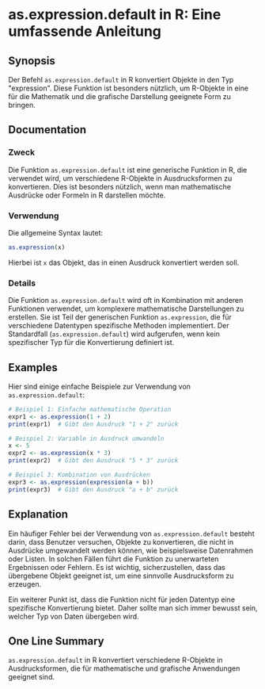 <!--
Meta Description: # as.expression.default in R: Eine umfassende Anleitung ## Synopsis Der Befehl `as.expression.default` in R konvertiert Objekte in den Typ "expression...
Meta Keywords: expression, die, ist, default, funktion
-->

# as.expression.default in R: Eine umfassende Anleitung

## Synopsis
Der Befehl `as.expression.default` in R konvertiert Objekte in den Typ "expression". Diese Funktion ist besonders nützlich, um R-Objekte in eine für die Mathematik und die grafische Darstellung geeignete Form zu bringen.

## Documentation
### Zweck
Die Funktion `as.expression.default` ist eine generische Funktion in R, die verwendet wird, um verschiedene R-Objekte in Ausdrucksformen zu konvertieren. Dies ist besonders nützlich, wenn man mathematische Ausdrücke oder Formeln in R darstellen möchte.

### Verwendung
Die allgemeine Syntax lautet:

```R
as.expression(x)
```

Hierbei ist `x` das Objekt, das in einen Ausdruck konvertiert werden soll.

### Details
Die Funktion `as.expression.default` wird oft in Kombination mit anderen Funktionen verwendet, um komplexere mathematische Darstellungen zu erstellen. Sie ist Teil der generischen Funktion `as.expression`, die für verschiedene Datentypen spezifische Methoden implementiert. Der Standardfall (`as.expression.default`) wird aufgerufen, wenn kein spezifischer Typ für die Konvertierung definiert ist.

## Examples
Hier sind einige einfache Beispiele zur Verwendung von `as.expression.default`:

```R
# Beispiel 1: Einfache mathematische Operation
expr1 <- as.expression(1 + 2)
print(expr1)  # Gibt den Ausdruck "1 + 2" zurück

# Beispiel 2: Variable in Ausdruck umwandeln
x <- 5
expr2 <- as.expression(x * 3)
print(expr2)  # Gibt den Ausdruck "5 * 3" zurück

# Beispiel 3: Kombination von Ausdrücken
expr3 <- as.expression(expression(a + b))
print(expr3)  # Gibt den Ausdruck "a + b" zurück
```

## Explanation
Ein häufiger Fehler bei der Verwendung von `as.expression.default` besteht darin, dass Benutzer versuchen, Objekte zu konvertieren, die nicht in Ausdrücke umgewandelt werden können, wie beispielsweise Datenrahmen oder Listen. In solchen Fällen führt die Funktion zu unerwarteten Ergebnissen oder Fehlern. Es ist wichtig, sicherzustellen, dass das übergebene Objekt geeignet ist, um eine sinnvolle Ausdrucksform zu erzeugen.

Ein weiterer Punkt ist, dass die Funktion nicht für jeden Datentyp eine spezifische Konvertierung bietet. Daher sollte man sich immer bewusst sein, welcher Typ von Daten übergeben wird.

## One Line Summary
`as.expression.default` in R konvertiert verschiedene R-Objekte in Ausdrucksformen, die für mathematische und grafische Anwendungen geeignet sind.